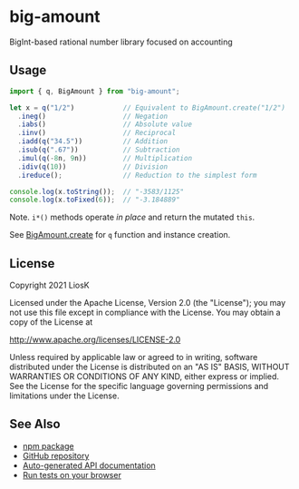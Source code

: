 # big-amount

BigInt-based rational number library focused on accounting

## Usage

```javascript
import { q, BigAmount } from "big-amount";

let x = q("1/2")            // Equivalent to BigAmount.create("1/2")
  .ineg()                   // Negation
  .iabs()                   // Absolute value
  .iinv()                   // Reciprocal
  .iadd(q("34.5"))          // Addition
  .isub(q(".67"))           // Subtraction
  .imul(q(-8n, 9n))         // Multiplication
  .idiv(q(10))              // Division
  .ireduce();               // Reduction to the simplest form

console.log(x.toString());  // "-3583/1125"
console.log(x.toFixed(6));  // "-3.184889"
```

Note. `i*()` methods operate _in place_ and return the mutated `this`.

See [BigAmount.create] for `q` function and instance creation.

[bigamount.create]: https://liosk.github.io/big-amount/doc/classes/bigamount.html#create

## License

Copyright 2021 LiosK

Licensed under the Apache License, Version 2.0 (the "License"); you may not use
this file except in compliance with the License. You may obtain a copy of the
License at

http://www.apache.org/licenses/LICENSE-2.0

Unless required by applicable law or agreed to in writing, software distributed
under the License is distributed on an "AS IS" BASIS, WITHOUT WARRANTIES OR
CONDITIONS OF ANY KIND, either express or implied. See the License for the
specific language governing permissions and limitations under the License.

## See Also

- [npm package](https://www.npmjs.com/package/big-amount)
- [GitHub repository](https://github.com/LiosK/big-amount)
- [Auto-generated API documentation](https://liosk.github.io/big-amount/doc/)
- [Run tests on your browser](https://liosk.github.io/big-amount/test/run_on_browser.html)
